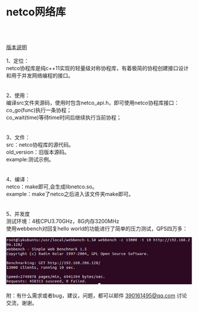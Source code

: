 # netco网络库
 <br>
<br>

[版本说明](https://github.com/YukangLiu/netco/blob/master/Version.md)<br>
<br>
1、定位：<br>
	netco协程库是纯c++11实现的轻量级对称协程库，有着极简的协程创建接口设计和用于并发网络编程的接口。<br>
<br>
<br>
2、使用：<br>
	编译src文件夹源码，使用时包含netco_api.h，即可使用netco协程库接口：<br>
	co_go(func)执行一条协程；<br>
	co_wait(time)等待time时间后继续执行当前协程；<br>
<br>
<br>
3、文件：<br>
	src：netco协程库的源代码。<br>
	old_version：旧版本源码。<br>
	example:测试示例。<br>
<br>
<br>
4、编译：<br>
	netco：make即可,会生成libnetco.so。<br>
	example：make了netco之后进入该文件夹make即可。<br>
<br>
<br>
5、并发度<br>
	测试环境：4核CPU3.70GHz，8G内存3200MHz<br>
	使用webbench对回复hello world的功能进行了简单的压力测试，QPS四万多：<br>

![qps](https://github.com/YukangLiu/netco/raw/master/pic/webbench-c13000-t10.png)
<br>
<br>
附：有什么需求或者bug，建议，问题，都可以邮件 390161495@qq.com 讨论交流，谢谢。<br>